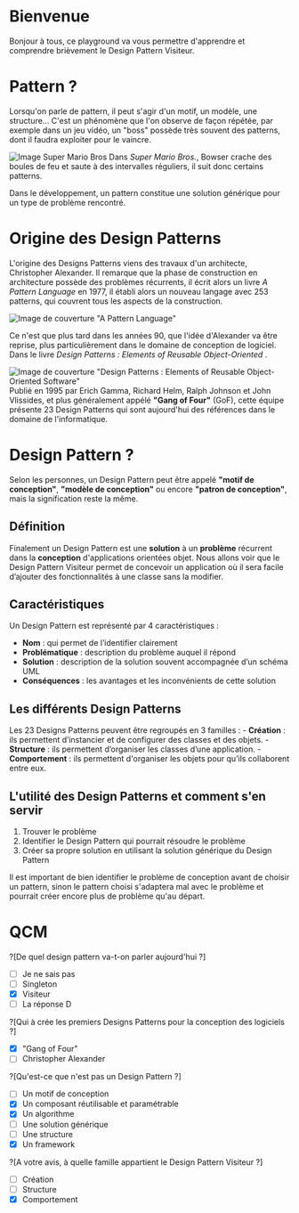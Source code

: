 # Bienvenue

Bonjour à tous, ce playground va vous permettre d'apprendre et comprendre brièvement le Design Pattern Visiteur.

# Pattern ?

Lorsqu'on parle de pattern, il peut s'agir d'un motif, un modèle, une structure... C'est un phénomène que l'on observe de façon répétée, par exemple dans un jeu vidéo, un "boss" possède très souvent des patterns, dont il faudra exploiter pour le vaincre.

![Image Super Mario Bros](https://img4.hostingpics.net/pics/620119SuperMarioBrosVsBowser.png)
Dans _Super Mario Bros._, Bowser crache des boules de feu et saute à des intervalles réguliers, il suit donc certains patterns.

Dans le développement, un pattern constitue une solution générique pour un type de problème rencontré.

# Origine des Design Patterns 

L'origine des Designs Patterns viens des travaux d'un architecte, Christopher Alexander. Il remarque que la phase de construction en architecture possède des problèmes récurrents, il écrit alors un livre _A Pattern Language_ en 1977, il établi alors un nouveau langage avec 253 patterns, qui couvrent tous les aspects de la construction.

![Image de couverture "A Pattern Language"](https://img4.hostingpics.net/pics/130549apatternlanguage.jpg)

Ce n'est que plus tard dans les années 90, que l'idée d'Alexander va être reprise, plus particulièrement dans le domaine de conception de logiciel. Dans le livre _Design Patterns : Elements of Reusable Object-Oriented_ .

![Image de couverture "Design Patterns : Elements of Reusable Object-Oriented Software"](https://img4.hostingpics.net/pics/918603designpatternsgof.jpg)                                                                                                                                              
Publié en 1995 par Erich Gamma, Richard Helm, Ralph Johnson et John Vlissides, et plus généralement appélé **"Gang of Four"** (GoF), cette équipe présente 23 Design Patterns qui sont aujourd'hui des références dans le domaine de l'informatique.

# Design Pattern ?

Selon les personnes, un Design Pattern peut être appelé **"motif de conception"**, **"modèle de conception"** ou encore **"patron de conception"**, mais la signification reste la même.

## Définition

Finalement un Design Pattern est une **solution** à un **problème** récurrent dans la **conception** d'applications orientées objet. Nous allons voir que le Design Pattern Visiteur permet de concevoir un application où il sera facile d’ajouter des fonctionnalités à une classe sans la modifier. 

## Caractéristiques 

Un Design Pattern est représenté par 4 caractéristiques :
   - **Nom** : qui permet de l’identifier clairement
   - **Problématique** : description du problème auquel il répond
   - **Solution** : description de la solution souvent accompagnée d’un schéma UML
   - **Conséquences** : les avantages et les inconvénients de cette solution

## Les différents Design Patterns

Les 23 Designs Patterns peuvent être regroupés en 3 familles : 
    - **Création** : ils permettent d’instancier et de configurer des classes et des objets.
    - **Structure** : ils permettent d’organiser les classes d’une application.
    - **Comportement** : ils permettent d'organiser les objets pour qu’ils collaborent entre eux.


## L'utilité des Design Patterns et comment s'en servir

1. Trouver le problème
2. Identifier le Design Pattern qui pourrait résoudre le problème
3. Créer sa propre solution en utilisant la solution générique du Design Pattern

Il est important de bien identifier le problème de conception avant de choisir un pattern, sinon le pattern choisi s'adaptera mal avec le problème et pourrait créer encore plus de problème qu'au départ.

# QCM

?[De quel design pattern va-t-on parler aujourd'hui ?]
-[ ] Je ne sais pas
-[ ] Singleton
-[x] Visiteur
-[ ] La réponse D

?[Qui à crée les premiers Designs Patterns pour la conception des logiciels ?]
-[x] "Gang of Four"
-[ ] Christopher Alexander

?[Qu'est-ce que n'est pas un Design Pattern ?]
-[ ] Un motif de conception
-[x] Un composant réutilisable et paramétrable
-[x] Un algorithme
-[ ] Une solution générique
-[ ] Une structure
-[x] Un framework

?[A votre avis, à quelle famille appartient le Design Pattern Visiteur ?]
-[ ] Création
-[ ] Structure
-[x] Comportement
